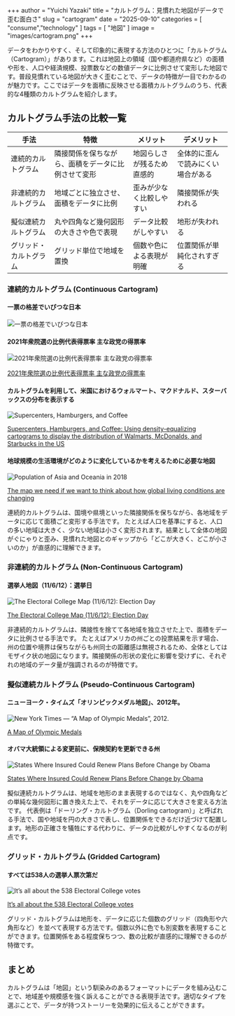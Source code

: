 +++
author = "Yuichi Yazaki"
title = "カルトグラム：見慣れた地図がデータで歪む面白さ"
slug = "cartogram"
date = "2025-09-10"
categories = [
    "consume","technology"
]
tags = [
    "地図"
]
image = "images/cartogram.png"
+++

データをわかりやすく、そして印象的に表現する方法のひとつに「カルトグラム（Cartogram）」があります。これは地図上の領域（国や都道府県など）の面積や形を、人口や経済規模、投票数などの数値データに比例させて変形した地図です。普段見慣れている地図が大きく歪むことで、データの特徴が一目でわかるのが魅力です。ここではデータを面積に反映させる面積カルトグラムのうち、代表的な4種類のカルトグラムを紹介します。

<!--more-->

## カルトグラム手法の比較一覧

| 手法 | 特徴 | メリット | デメリット |
|------|------|-----------|-------------|
| 連続的カルトグラム | 隣接関係を保ちながら、面積をデータに比例させて変形 | 地図らしさが残るため直感的 | 全体的に歪んで読みにくい場合がある |
| 非連続的カルトグラム | 地域ごとに独立させ、面積をデータに比例 | 歪みが少なく比較しやすい | 隣接関係が失われる |
| 擬似連続カルトグラム | 丸や四角など幾何図形の大きさや色で表現 | データ比較がしやすい | 地形が失われる |
| グリッド・カルトグラム | グリッド単位で地域を置換 | 個数や色による表現が明確 | 位置関係が単純化されすぎる |

### 連続的カルトグラム (Continuous Cartogram)


#### 一票の格差でいびつな日本

![一票の格差でいびつな日本](images/continuous_cartogram_yazaki.png)



#### 2021年衆院選の比例代表得票率 主な政党の得票率

![2021年衆院選の比例代表得票率 主な政党の得票率](images/continuous_cartogram_chunichi.png)

[2021年衆院選の比例代表得票率 主な政党の得票率](https://static.chunichi.co.jp/chunichi/pages/feature/election/proportional_map.html)



#### カルトグラムを利用して、米国におけるウォルマート、マクドナルド、スターバックスの分布を表示する

![Supercenters, Hamburgers, and Coffee](images/SupercentersHamburgersAndCoffee.png)

[Supercenters, Hamburgers, and Coffee: Using density-equalizing cartograms to display the distribution of Walmarts, McDonalds, and Starbucks in the US](https://web.archive.org/web/20200510210032/http://www.stephabegg.com/home/projects/cartograms)






#### 地球規模の生活環境がどのように変化しているかを考えるために必要な地図

![Population of Asia and Oceania in 2018](images/Population-cartogram_Asia-and-Oceania.png)

[The map we need if we want to think about how global living conditions are changing](https://ourworldindata.org/world-population-cartogram)

連続的カルトグラムは、国境や県境といった隣接関係を保ちながら、各地域をデータに応じて面積ごと変形する手法です。
たとえば人口を基準にすると、人口の多い地域は大きく、少ない地域は小さく変形されます。結果として全体の地図がぐにゃりと歪み、見慣れた地図とのギャップから「どこが大きく、どこが小さいのか」が直感的に理解できます。


### 非連続的カルトグラム (Non-Continuous Cartogram)

#### 選挙人地図（11/6/12）：選挙日

![The Electoral College Map (11/6/12): Election Day](images/TheElectoralCollegeMap.png)

[The Electoral College Map (11/6/12): Election Day](https://www.frontloadinghq.com/2012/11/the-electoral-college-map-11612.html)

非連続的カルトグラムは、隣接性を捨てて各地域を独立させた上で、面積をデータに比例させる手法です。
たとえばアメリカの州ごとの投票結果を示す場合、州の位置や境界は保ちながらも州同士の距離感は無視されるため、全体としてはモザイク状の地図になります。隣接関係の形状の変化に影響を受けずに、それぞれの地域のデータ量が強調されるのが特徴です。


### 擬似連続カルトグラム (Pseudo-Continuous Cartogram)


#### ニューヨーク・タイムズ「オリンピックメダル地図」、2012年。

![New York Times — “A Map of Olympic Medals”, 2012.](images/Pseudo-ContinuousCartogram_01a.png)

[A Map of Olympic Medals](https://archive.nytimes.com/www.nytimes.com/interactive/2008/08/04/sports/olympics/20080804_MEDALCOUNT_MAP.html)




#### オバマ大統領による変更前に、保険契約を更新できる州

![States Where Insured Could Renew Plans Before Change by Obama](images/Pseudo-ContinuousCartogram_02.png)

[States Where Insured Could Renew Plans Before Change by Obama](https://archive.nytimes.com/www.nytimes.com/interactive/2013/11/20/us/which-states-will-allow-old-health-policies-to-be-renewed.html)


擬似連続カルトグラムは、地域を地形のまま表現するのではなく、丸や四角などの単純な幾何図形に置き換えた上で、それをデータに応じて大きさを変える方法です。
代表例は「ドーリング・カルトグラム（Dorling cartogram）」と呼ばれる手法で、国や地域を円の大きさで表し、位置関係をできるだけ近づけて配置します。地形の正確さを犠牲にする代わりに、データの比較がしやすくなるのが利点です。


### グリッド・カルトグラム (Gridded Cartogram)


#### すべては538人の選挙人票次第だ

![It’s all about the 538 Electoral College votes](images/GriddedCartogram_01.png)

[It’s all about the 538 Electoral College votes](https://web.archive.org/web/20241213042407/http://projects.fivethirtyeight.com/2016-election-forecast/?ex_cid=rrpromo#plus&electoral-map)


グリッド・カルトグラムは地形を、データに応じた個数のグリッド（四角形や六角形など）を並べて表現する方法です。個数以外に色でも別変数を表現することができます。位置関係をある程度保ちつつ、数の比較が直感的に理解できるのが特徴です。


## まとめ

カルトグラムは「地図」という馴染みのあるフォーマットにデータを組み込むことで、地域差や規模感を強く訴えることができる表現手法です。適切なタイプを選ぶことで、データが持つストーリーを効果的に伝えることができます。